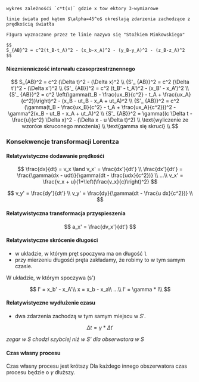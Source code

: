 ```{admonition} Diagram minkowskiego
wykres zależnośći `c*t(x)` gdzie x tow ektory 3-wymiarowe
```

```{tip}
linie świata pod kątem $\alpha=45^o$ określają zdarzenia zachodzące z prędkością światła

FIgura wyznaczone przez te linie nazywa się "Stożkiem Minkowskiego"
```

```{admonition} Interwał czasoprzestrzenny
$$
S_{AB}^2 = c^2(t_B-t_A)^2 - (x_b-x_A)^2 - (y_B-y_A)^2 - (z_B-z_A)^2
$$
```

#### Niezmienniczość interwału czasoprzestrznennego 

$$
S_{AB}^2 = c^2 (\Delta t)^2 - (\Delta x)^2 \\
{S'_ {AB}}^2 = c^2 (\Delta t')^2 - (\Delta x')^2 \\
{S'_ {AB}}^2 = c^2 (t_B' - t_A')^2 - (x_B' - x_A')^2 \\
{S'_ {AB}}^2 = c^2 \left(\gamma(t_B - \frac{ux_B}{c^2} - t_A + \frac{ux_A}{c^2})\right)^2 - (x_B - ut_B - x_A + ut_A)^2 \\
{S'_ {AB}}^2 = c^2 (\gamma(t_B - \frac{ux_B}{c^2} - t_A + \frac{ux_A}{c^2}))^2 - \gamma^2(x_B - ut_B - x_A + ut_A)^2 \\
{S'_ {AB}}^2 = \gamma((c \Delta t - \frac{u}{c^2} \Delta x)^2 - (\Delta x - u \Delta t)^2) \\
\text{wyliczenie ze wzoróœ skruconego mnożenia} \\
\text{gamma się skruci} \\
$$

### Konsekwencje transformacji Lorentza

#### Relatywistyczne dodawanie prędkośći

$$
\frac{dx}{dt} = v_x \land v_x' = \frac{dx'}{dt'} \\
\frac{dx'}{dt'} = \frac{\gamma(dx - udt)}{\gamma(dt - \frac{udx}{c^2})} \\
...\\
v_x' = \frac{v_x + u}{1+\left(\frac{v_x}{c}\right)^2}
$$

$$
v_y' = \frac{dy'}{dt'} \\
v_y' = \frac{dy}{\gamma(dt - \frac{u dx}{c^2})} \\
$$

#### Relatywistyczna transformacja przyspieszenia

$$
a_x' = \frac{dv_x'}{dt'}
$$

#### Relatywistyczne skrócenie długości

- w układzie, w którym pręt spoczywa ma on długość `l`
- przy mierzeniu długośći pręta zakładamy, że robimy to w tym samym czasie.

W układzie, w którym spoczywa (s')

$$
l' = x_b' - x_A'\\
x = x_b - x_a\\
...\\
l' = \gamma * l\\
$$

#### Relatywistyczne wydłużenie czasu

- dwa zdarzenia zachodzą w tym samym miejscu w $S'$.

$$
\Delta t = \gamma * \Delta t'
$$

_zegar w S chodzi szybciej niż w S' dla obserwatora w S_

#### Czas własny procesu

Czas własny procesu jest krótszy Dla każdego innego obszerwatora czas procesu będzie o $\gamma$ dłuższy.
